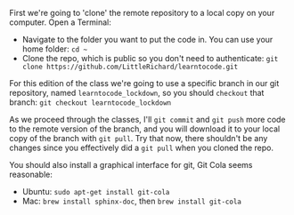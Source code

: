 First we're going to 'clone' the remote repository to a local copy on your computer. Open a Terminal:
- Navigate to the folder you want to put the code in. You can use your home folder: `cd ~`
- Clone the repo, which is public so you don't need to authenticate: 
`git clone https://github.com/LittleRichard/learntocode.git`

For this edition of the class we're going to use a specific branch in our git repository, 
named `learntocode_lockdown`, so you should `checkout` that branch:
`git checkout learntocode_lockdown`

As we proceed through the classes, I'll `git commit` and `git push` more code to the
remote version of the branch, and you will download it to your local copy of the branch
with `git pull`.  Try that now, there shouldn't be any changes since you effectively
did a `git pull` when you cloned the repo.

You should also install a graphical interface for git, Git Cola seems reasonable:
- Ubuntu: `sudo apt-get install git-cola`
- Mac: `brew install sphinx-doc`, then `brew install git-cola`
